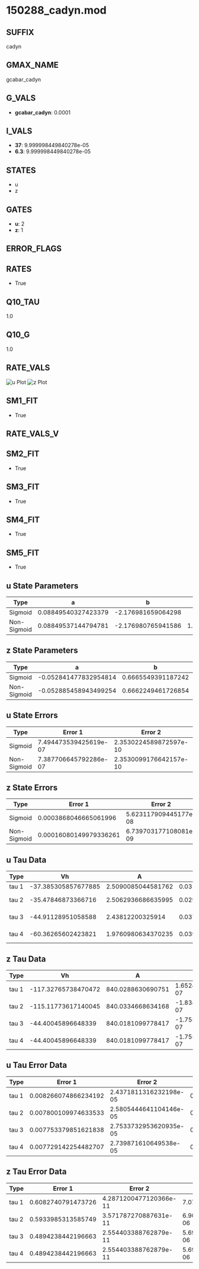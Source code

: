 # 150288_cadyn.mod

## SUFFIX

cadyn

## GMAX_NAME

gcabar_cadyn

## G_VALS

- **gcabar_cadyn**: 0.0001

## I_VALS

- **37**: 9.999998449840278e-05
- **6.3**: 9.999998449840278e-05

## STATES

- u
- z

## GATES

- **u**: 2
- **z**: 1

## ERROR_FLAGS


## RATES

- True

## Q10_TAU

1.0

## Q10_G

1.0

## RATE_VALS

![u Plot](/Users/pbozelos/Dropbox/icg-Chai-Panos/supermodels/output_markdown_files/Ca/150288_cadyn.mod/images/u.png)
![z Plot](/Users/pbozelos/Dropbox/icg-Chai-Panos/supermodels/output_markdown_files/Ca/150288_cadyn.mod/images/z.png)

## SM1_FIT

- True

## RATE_VALS_V

## SM2_FIT

- True

## SM3_FIT

- True

## SM4_FIT

- True

## SM5_FIT

- True

## u State Parameters

| Type | a | b | c | d |
| --- | --- | --- | --- | --- |
| Sigmoid | 0.08849540327423379 | -2.176981659064298 |
| Non-Sigmoid | 0.08849537144794781 | -2.176980765941586 | 1.0000001830689371 | -7.076622006434417e-08 |

## z State Parameters

| Type | a | b | c | d |
| --- | --- | --- | --- | --- |
| Sigmoid | -0.052841477832954814 | 0.6665549391187242 |
| Non-Sigmoid | -0.052885458943499254 | 0.6662249461726854 | 0.9996617392549235 | -4.634587358760186e-06 |

## u State Errors

| Type | Error 1 | Error 2 | Error 3 |
| --- | --- | --- | --- |
| Sigmoid | 7.494473539425619e-07 | 2.3530224589872597e-10 | 4.822359921025801e-07 |
| Non-Sigmoid | 7.387706645792286e-07 | 2.3530099176642157e-10 | 4.753660180338042e-07 |

## z State Errors

| Type | Error 1 | Error 2 | Error 3 |
| --- | --- | --- | --- |
| Sigmoid | 0.0003868046665061996 | 5.623117909445177e-08 | 0.000179313533785901 |
| Non-Sigmoid | 0.00016080149979336261 | 6.739703177108081e-09 | 7.454378828068905e-05 |

## u Tau Data

| Type | Vh | A | b1 | b2 | c1 | c2 | d1 | d2 | e1 | e2 |
| --- | --- | --- | --- | --- | --- | --- | --- | --- | --- | --- |
| tau 1 | -37.385305857677885 | 2.5090085044581762 | 0.03110388834643424 | 0.030673206766270188 |
| tau 2 | -35.47846873366716 | 2.5062936686635995 | 0.029325416518453086 | -1.4315424476822885e-05 | 0.03238836670894573 | -1.374878029924463e-05 |
| tau 3 | -44.91128951058588 | 2.43812200325914 | 0.03776102002567423 | 0.00010469315079703619 | 7.418897992093736e-07 | 0.023065428046728585 | 8.177131619004148e-05 | -3.2266657330310505e-07 |
| tau 4 | -60.36265602423821 | 1.9760980634370235 | 0.03986124018959236 | 0.00017866722713824187 | 1.59839166562811e-06 | 1.4227630850100038e-08 | 0.0018391761113255103 | 0.0003311357396094621 | -1.639247282945045e-06 | 2.7508354825223017e-09 |

## z Tau Data

| Type | Vh | A | b1 | b2 | c1 | c2 | d1 | d2 | e1 | e2 |
| --- | --- | --- | --- | --- | --- | --- | --- | --- | --- | --- |
| tau 1 | -117.32765738470472 | 840.0288630690751 | 1.6524476130267256e-07 | 5.922719595944878e-07 |
| tau 2 | -115.11773617140045 | 840.0334668634168 | -1.8389027542887417e-07 | -8.849054589256798e-10 | 5.13847665883699e-07 | -2.1390113099330094e-09 |
| tau 3 | -44.40045896648339 | 840.0181099778417 | -1.755517420437812e-07 | -4.199382770750216e-09 | 3.222074919879495e-11 | 3.659895892724956e-07 | 2.2377883493143647e-09 | -2.962033406331984e-11 |
| tau 4 | -44.40045896648339 | 840.0181099778417 | -1.755517420437812e-07 | -4.199382770750216e-09 | 3.222074919879495e-11 | 0.0 | 3.659895892724956e-07 | 2.2377883493143647e-09 | -2.962033406331984e-11 | 0.0 |

## u Tau Error Data

| Type | Error 1 | Error 2 | Error 3 |
| --- | --- | --- | --- |
| tau 1 | 0.008266074866234192 | 2.4371811316232198e-05 | 0.0032019076506078496 |
| tau 2 | 0.007800109974633533 | 2.5805444641104146e-05 | 0.003021413694833831 |
| tau 3 | 0.007753379851621838 | 2.7533732953620935e-05 | 0.0030033125354799284 |
| tau 4 | 0.007729142254482707 | 2.739871610649538e-05 | 0.0029939239745283277 |

## z Tau Error Data

| Type | Error 1 | Error 2 | Error 3 |
| --- | --- | --- | --- |
| tau 1 | 0.6082740791473726 | 4.2871200477120366e-11 | 7.07304650252224e-06 |
| tau 2 | 0.5933985313585749 | 3.571787270887631e-11 | 6.900072764420265e-06 |
| tau 3 | 0.4894238442196663 | 2.554403388762879e-11 | 5.6910490324710945e-06 |
| tau 4 | 0.4894238442196663 | 2.554403388762879e-11 | 5.6910490324710945e-06 |

